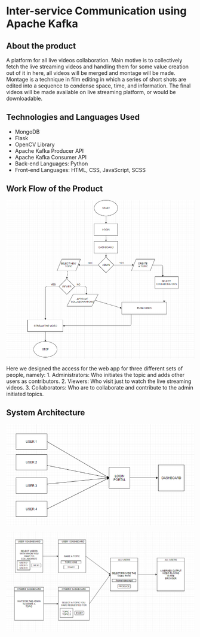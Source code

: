 # Inter-service Communication using Apache Kafka

## About the product
A platform for all live videos collaboration. Main motive is to collectively fetch the live streaming videos and handling them for some value creation out of it in here, all videos will be merged and montage will be made. Montage is a technique in film editing in which a series of short shots are edited into a sequence to condense space, time, and information. The final videos will be made available on live streaming platform, or would be downloadable. 

## Technologies and Languages Used
- MongoDB
- Flask
- OpenCV Library
- Apache Kafka Producer API
- Apache Kafka Consumer API
- Back-end Languages: Python
- Front-end Languages: HTML, CSS, JavaScript, SCSS


## Work Flow of the Product
![](https://github.com/sannzay/Montazz_Kafka/blob/master/Images/1.k.png)


Here we designed the access for the web app for three different sets of people, namely:
    1. Administrators: Who initiates the topic and adds other users as contributors.
    2. Viewers: Who visit just to watch the live streaming videos.
    3. Collaborators: Who are to collaborate and contribute to the admin initiated topics.


## System Architecture

![](https://github.com/sannzay/Montazz_Kafka/blob/master/Images/2.k.png)

![](https://github.com/sannzay/Montazz_Kafka/blob/master/Images/3.k.png)
